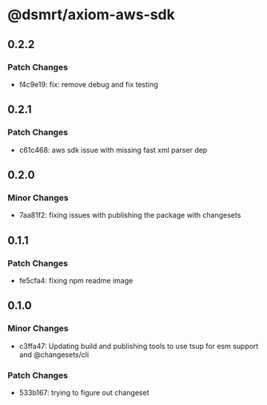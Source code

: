 # @dsmrt/axiom-aws-sdk

## 0.2.2

### Patch Changes

- f4c9e19: fix: remove debug and fix testing

## 0.2.1

### Patch Changes

- c61c468: aws sdk issue with missing fast xml parser dep

## 0.2.0

### Minor Changes

- 7aa81f2: fixing issues with publishing the package with changesets

## 0.1.1

### Patch Changes

- fe5cfa4: fixing npm readme image

## 0.1.0

### Minor Changes

- c3ffa47: Updating build and publishing tools to use tsup for esm support and @changesets/cli

### Patch Changes

- 533b167: trying to figure out changeset
